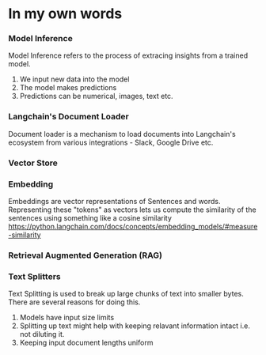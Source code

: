 # In my own words

### Model Inference
Model Inference refers to the process of extracing insights from a trained model. 
1. We input new data into the model
2. The model makes predictions
3. Predictions can be numerical, images, text etc. 

### Langchain's Document Loader
Document loader is a mechanism to load documents into Langchain's ecosystem from various integrations - Slack, Google Drive etc.

### Vector Store

### Embedding
Embeddings are vector representations of Sentences and words. Representing these "tokens" as vectors lets us compute the similarity of the sentences using something like a cosine similarity
https://python.langchain.com/docs/concepts/embedding_models/#measure-similarity

### Retrieval Augmented Generation (RAG)

### Text Splitters
Text Splitting is used to break up large chunks of text into smaller bytes. There are several reasons for doing this. 
1. Models have input size limits
2. Splitting up text might help with keeping relavant information intact i.e. not diluting it.
3. Keeping input document lengths uniform
